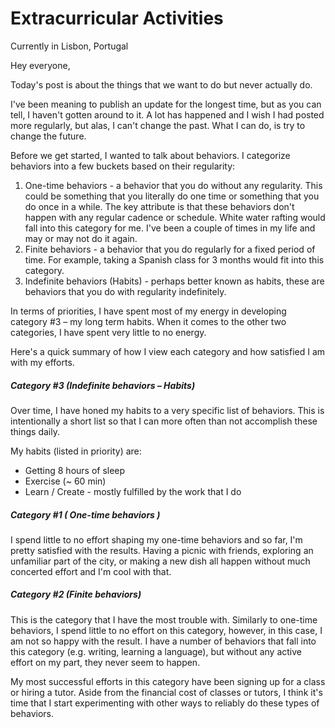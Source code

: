 ﻿
# Extracurricular Activities

Currently in Lisbon, Portugal

Hey everyone,

Today's post is about the things that we want to do but never actually do. 

I've been meaning to publish an update for the longest time, but as you can tell, I haven't gotten around to it. A lot has happened and I wish I had posted more regularly, but alas, I can't change the past. What I can do, is try to change the future.

Before we get started, I wanted to talk about behaviors. I categorize behaviors into a few buckets based on their regularity:

1. One-time behaviors - a behavior that you do without any regularity. This could be something that you literally do one time or something that you do once in a while. The key attribute is that these behaviors don't happen with any regular cadence or schedule. White water rafting would fall into this category for me. I've been a couple of times in my life and may or may not do it again.
2. Finite behaviors - a behavior that you do regularly for a fixed period of time. For example, taking a Spanish class for 3 months would fit into this category.
3. Indefinite behaviors (Habits) - perhaps better known as habits, these are behaviors that you do with regularity indefinitely. 

In terms of priorities, I have spent most of my energy in developing category #3 – my long term habits. When it comes to the other two categories, I have spent very little to no energy. 

Here's a quick summary of how I view each category and how satisfied I am with my efforts.

##### Category #3 (Indefinite behaviors – Habits)
Over time, I have honed my habits to a very specific list of behaviors. This is intentionally a short list so that I can more often than not accomplish these things daily.

My habits (listed in priority) are:

* Getting 8 hours of sleep
* Exercise (~ 60 min)
* Learn / Create - mostly fulfilled by the work that I do

##### Category #1 ( One-time behaviors )
I spend little to no effort shaping my one-time behaviors and so far, I'm pretty satisfied with the results. Having a picnic with friends, exploring an unfamiliar part of the city, or making a new dish all happen without much concerted effort and I'm cool with that.

##### Category #2 (Finite behaviors)
This is the category that I have the most trouble with. Similarly to one-time behaviors, I spend little to no effort on this category, however, in this case, I am not so happy with the result. I have a number of behaviors that fall into this category (e.g. writing, learning a language), but without any active effort on my part, they never seem to happen. 

My most successful efforts in this category have been signing up for a class or hiring a tutor. Aside from the financial cost of classes or tutors, I think it's time that I start experimenting with other ways to reliably do these types of behaviors. 
